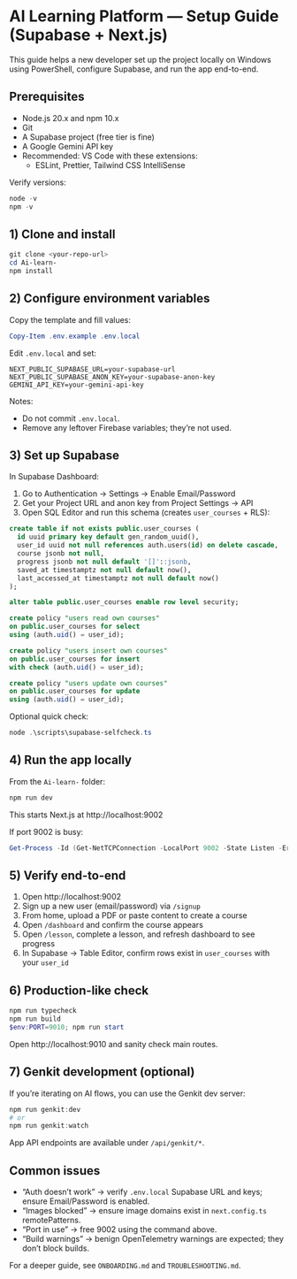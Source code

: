 # AI Learning Platform — Setup Guide (Supabase + Next.js)

This guide helps a new developer set up the project locally on Windows using PowerShell, configure Supabase, and run the app end-to-end.

## Prerequisites

- Node.js 20.x and npm 10.x
- Git
- A Supabase project (free tier is fine)
- A Google Gemini API key
- Recommended: VS Code with these extensions:
  - ESLint, Prettier, Tailwind CSS IntelliSense

Verify versions:

```powershell
node -v
npm -v
```

## 1) Clone and install

```powershell
git clone <your-repo-url>
cd Ai-learn-
npm install
```

## 2) Configure environment variables

Copy the template and fill values:

```powershell
Copy-Item .env.example .env.local
```

Edit `.env.local` and set:

```env
NEXT_PUBLIC_SUPABASE_URL=your-supabase-url
NEXT_PUBLIC_SUPABASE_ANON_KEY=your-supabase-anon-key
GEMINI_API_KEY=your-gemini-api-key
```

Notes:

- Do not commit `.env.local`.
- Remove any leftover Firebase variables; they’re not used.

## 3) Set up Supabase

In Supabase Dashboard:

1. Go to Authentication → Settings → Enable Email/Password
2. Get your Project URL and anon key from Project Settings → API
3. Open SQL Editor and run this schema (creates `user_courses` + RLS):

```sql
create table if not exists public.user_courses (
  id uuid primary key default gen_random_uuid(),
  user_id uuid not null references auth.users(id) on delete cascade,
  course jsonb not null,
  progress jsonb not null default '[]'::jsonb,
  saved_at timestamptz not null default now(),
  last_accessed_at timestamptz not null default now()
);

alter table public.user_courses enable row level security;

create policy "users read own courses"
on public.user_courses for select
using (auth.uid() = user_id);

create policy "users insert own courses"
on public.user_courses for insert
with check (auth.uid() = user_id);

create policy "users update own courses"
on public.user_courses for update
using (auth.uid() = user_id);
```

Optional quick check:

```powershell
node .\scripts\supabase-selfcheck.ts
```

## 4) Run the app locally

From the `Ai-learn-` folder:

```powershell
npm run dev
```

This starts Next.js at http://localhost:9002

If port 9002 is busy:

```powershell
Get-Process -Id (Get-NetTCPConnection -LocalPort 9002 -State Listen -ErrorAction SilentlyContinue | Select-Object -First 1).OwningProcess | Stop-Process -Force -ErrorAction SilentlyContinue
```

## 5) Verify end-to-end

1. Open http://localhost:9002
2. Sign up a new user (email/password) via `/signup`
3. From home, upload a PDF or paste content to create a course
4. Open `/dashboard` and confirm the course appears
5. Open `/lesson`, complete a lesson, and refresh dashboard to see progress
6. In Supabase → Table Editor, confirm rows exist in `user_courses` with your `user_id`

## 6) Production-like check

```powershell
npm run typecheck
npm run build
$env:PORT=9010; npm run start
```

Open http://localhost:9010 and sanity check main routes.

## 7) Genkit development (optional)

If you’re iterating on AI flows, you can use the Genkit dev server:

```powershell
npm run genkit:dev
# or
npm run genkit:watch
```

App API endpoints are available under `/api/genkit/*`.

## Common issues

- “Auth doesn’t work” → verify `.env.local` Supabase URL and keys; ensure Email/Password is enabled.
- “Images blocked” → ensure image domains exist in `next.config.ts` remotePatterns.
- “Port in use” → free 9002 using the command above.
- “Build warnings” → benign OpenTelemetry warnings are expected; they don’t block builds.

For a deeper guide, see `ONBOARDING.md` and `TROUBLESHOOTING.md`.
